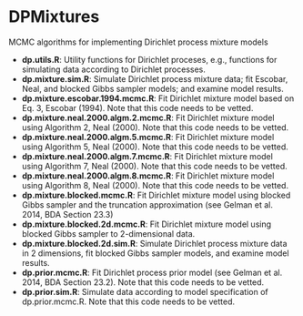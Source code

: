 # DPMixtures
MCMC algorithms for implementing Dirichlet process mixture models

- **dp.utils.R**: Utility functions for Dirichlet proceses, e.g., functions for simulating data according to Dirichlet processes.
- **dp.mixture.sim.R**: Simulate Dirichlet process mixture data; fit Escobar, Neal, and blocked Gibbs sampler models; and examine model results. 
- **dp.mixture.escobar.1994.mcmc.R**: Fit Dirichlet mixture model based on Eq. 3, Escobar (1994). Note that this code needs to be vetted.
- **dp.mixture.neal.2000.algm.2.mcmc.R**: Fit Dirichlet mixture model using Algorithm 2, Neal (2000). Note that this code needs to be vetted.
- **dp.mixture.neal.2000.algm.5.mcmc.R**: Fit Dirichlet mixture model using Algorithm 5, Neal (2000). Note that this code needs to be vetted.
- **dp.mixture.neal.2000.algm.7.mcmc.R**: Fit Dirichlet mixture model using Algorithm 7, Neal (2000). Note that this code needs to be vetted.
- **dp.mixture.neal.2000.algm.8.mcmc.R**: Fit Dirichlet mixture model using Algorithm 8, Neal (2000). Note that this code needs to be vetted.
- **dp.mixture.blocked.mcmc.R**: Fit Dirichlet mixture model using blocked Gibbs sampler and the truncation approximation (see Gelman et al. 2014, BDA Section 23.3)
- **dp.mixture.blocked.2d.mcmc.R**: Fit Dirichlet mixture model using blocked Gibbs sampler to 2-dimensional data.
- **dp.mixture.blocked.2d.sim.R**: Simulate Dirichlet process mixture data in 2 dimensions, fit blocked Gibbs sampler models, and examine model results. 
- **dp.prior.mcmc.R**: Fit Dirichlet process prior model (see Gelman et al. 2014, BDA Section 23.2). Note that this code needs to be vetted.
- **dp.prior.sim.R**: Simulate data according to model specification of dp.prior.mcmc.R. Note that this code needs to be vetted.
